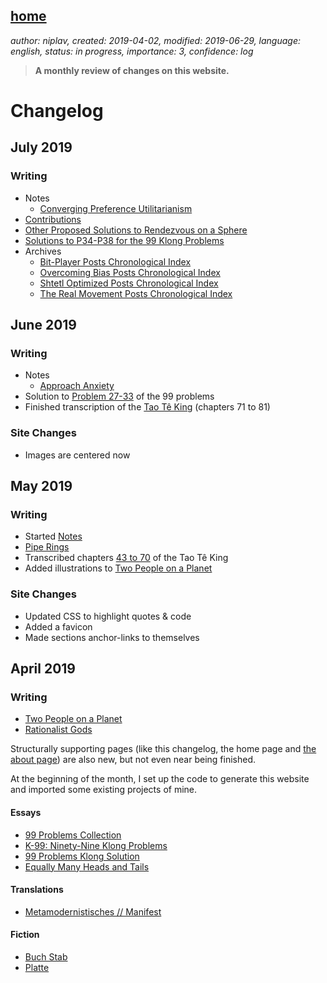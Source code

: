 [home](./index.md)
-------------------

*author: niplav, created: 2019-04-02, modified: 2019-06-29, language: english, status: in progress, importance: 3, confidence: log*

> __A monthly review of changes on this website.__

Changelog
=========

July 2019
---------

### Writing

* Notes
	* [Converging Preference Utilitarianism](./notes.html#Converging-Preference-Utilitarianism)
* [Contributions](./contributions.md)
* [Other Proposed Solutions to Rendezvous on a Sphere](./two_people_on_a_planet.html#Other-Proposed-Solutions)
* [Solutions to P34-P38 for the 99 Klong Problems](.//99_problems_klong_solution.html#P34--Calculate-Eulers-totient-function-phim)
* Archives
	* [Bit-Player Posts Chronological Index](./bp_chrono.md)
	* [Overcoming Bias Posts Chronological Index](./ob_chrono.md)
	* [Shtetl Optimized Posts Chronological Index](./so_chrono.md)
	* [The Real Movement Posts Chronological Index](./trm_chrono.md)

June 2019
---------

### Writing

* Notes
	* [Approach Anxiety](./notes.md#Approach-Anxiety)
* Solution to [Problem 27-33](./99_problems_klong_solution.md#P27--Group-the-elements-of-a-set-into-disjoint-subsets) of the 99 problems
* Finished transcription of the [Tao Tê King](./tao_te_king.html#Kapitel-71) (chapters 71 to 81)

### Site Changes

* Images are centered now

May 2019
--------

### Writing

* Started [Notes](./notes.md)
* [Pipe Rings](./pipe_rings.md)
* Transcribed chapters [43 to 70](./tao_te_king.md#Kapitel-43) of the Tao Tê King
* Added illustrations to [Two People on a Planet](./two_people_on_a_planet.md)

### Site Changes

* Updated CSS to highlight quotes & code
* Added a favicon
* Made sections anchor-links to themselves

April 2019
----------

### Writing

* [Two People on a Planet](./two_people_on_a_planet.md)
* [Rationalist Gods](./rationalist_gods.md)

Structurally supporting pages (like this changelog, the home page and [the
about page](./about.md)) are also new, but not even near being finished.

At the beginning of the month, I set up the code to generate this website
and imported some existing projects of mine.

#### Essays

* [99 Problems Collection](./99_problems_collection.md)
* [K-99: Ninety-Nine Klong Problems](./99_klong_problems.md)
* [99 Problems Klong Solution](./99_problems_klong_solution.md)
* [Equally Many Heads and Tails](./equally_many_heads_and_tails.md)

#### Translations

* [Metamodernistisches // Manifest](./metamodernistisches_manifest.md)

#### Fiction

* [Buch Stab](./buch_stab.md)
* [Platte](./platte.md)
